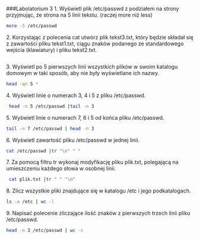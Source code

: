 ###Labolatorium 3
1\. Wyświetl plik /etc/passwd z podziałem na strony przyjmując, że strona na 5 linii tekstu. (raczej more niż less)
```bash
more -5 /etc/passwd
```

2\. Korzystając z polecenia cat utwórz plik tekst3.txt, który będzie składał się z zawartości pliku tekst1.txt, ciągu znaków podanego ze standardowego wejścia (klawiatury) i pliku tekst2.txt.
```bash
```

3\. Wyświetl po 5 pierwszych linii wszystkich plików w swoim katalogu domowym w taki sposób, aby nie były wyświetlane ich nazwy.
```bash
head -qn 5 *
```

4\. Wyświetl linie o numerach 3, 4 i 5 z pliku /etc/passwd.
```bash
 head -n 5 /etc/passwd |tail -n 3
```

5\. Wyświetl linie o numerach 7, 6 i 5 od końca pliku /etc/passwd.
```bash
tail -n 7 /etc/passwd | head -n 3
```

6\. Wyświetl zawartość pliku /etc/passwd w jednej linii.
```bash
cat /etc/passwd |tr "\n" " "
```


7\. Za pomocą filtru tr wykonaj modyfikację pliku plik.txt, polegającą na umieszczeniu każdego słowa w osobnej linii.
```bash
 cat plik.txt |tr " " "\n"
```


8\. Zlicz wszystkie pliki znajdujące się w katalogu /etc i jego podkatalogach.
```bash
ls -a /etc | wc -l
```


9\. Napisać polecenie zliczające ilość znaków z pierwszych trzech linii pliku /etc/passwd.
```bash
head -n 3 /etc/passwd | wc -c
```
